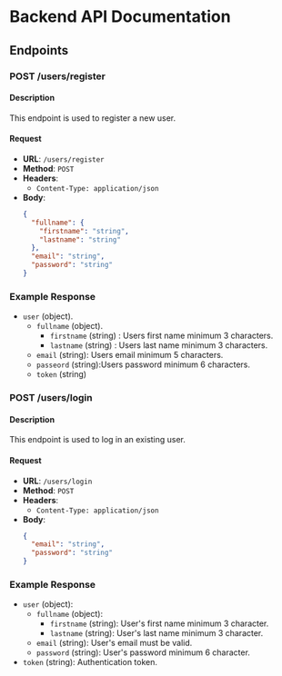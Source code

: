 # Backend API Documentation

## Endpoints

### POST /users/register

#### Description

This endpoint is used to register a new user.

#### Request

- **URL**: `/users/register`
- **Method**: `POST`
- **Headers**:
  - `Content-Type: application/json`
- **Body**:
  ```json
  {
    "fullname": {
      "firstname": "string",
      "lastname": "string"
    },
    "email": "string",
    "password": "string"
  }
  ```

### Example Response

- `user` (object). 
    - `fullname` (object). 
        - `firstname` (string) : Users first name minimum 3 characters. 
        - `lastname` (string) : Users last name minimum 3 characters. 
    - `email` (string): Users email minimum 5 characters. 
    - `passeord` (string):Users password minimum 6 characters. 
    - `token` (string)

### POST /users/login

#### Description

This endpoint is used to log in an existing user.

#### Request

- **URL**: `/users/login`
- **Method**: `POST`
- **Headers**:
  - `Content-Type: application/json`
- **Body**:
  ```json
  {
    "email": "string",
    "password": "string"
  }
  ```

### Example Response


- `user` (object):
    - `fullname` (object):
        - `firstname` (string): User's first name minimum 3 character.
        - `lastname` (string): User's last name minimum 3 character.
    - `email` (string): User's email must be valid.
    - `password` (string): User's password minimum 6 character.
- `token` (string): Authentication token.